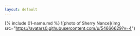 ```yaml
---
layout: default
---
```


{% include 01-name.md %}
![photo of Sherry Nance](img src="https://avatars0.githubusercontent.com/u/54666629?v=4")

